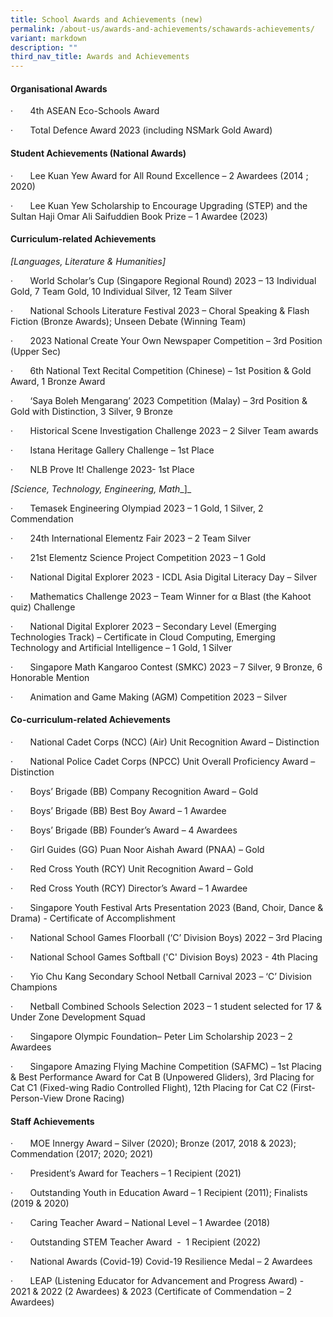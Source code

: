 ```yaml
---
title: School Awards and Achievements (new)
permalink: /about-us/awards-and-achievements/schawards-achievements/
variant: markdown
description: ""
third_nav_title: Awards and Achievements
---
```

####   Organisational Awards

·       4th ASEAN Eco-Schools Award

·       Total Defence Award 2023 (including NSMark Gold Award)

#### Student Achievements (National Awards)

·       Lee Kuan Yew Award for All Round Excellence – 2 Awardees (2014 ; 2020)  
  

·       Lee Kuan Yew Scholarship to Encourage Upgrading (STEP) and the Sultan Haji Omar Ali Saifuddien Book Prize – 1 Awardee (2023)

#### Curriculum-related Achievements

  
_\[Languages, Literature & Humanities\]_

·       World Scholar’s Cup (Singapore Regional Round) 2023 – 13 Individual Gold, 7 Team Gold, 10 Individual Silver, 12 Team Silver

·       National Schools Literature Festival 2023 – Choral Speaking & Flash Fiction (Bronze Awards); Unseen Debate (Winning Team)

·       2023 National Create Your Own Newspaper Competition – 3rd Position (Upper Sec)

·       6th National Text Recital Competition (Chinese) – 1st Position & Gold Award, 1 Bronze Award

·       ‘Saya Boleh Mengarang’ 2023 Competition (Malay) – 3rd Position & Gold with Distinction, 3 Silver, 9 Bronze

·       Historical Scene Investigation Challenge 2023 – 2 Silver Team awards

·       Istana Heritage Gallery Challenge – 1st Place

·       NLB Prove It! Challenge 2023- 1st Place

_\[Science, Technology, Engineering, Math__\]_

·       Temasek Engineering Olympiad 2023 – 1 Gold, 1 Silver, 2 Commendation

·       24th International Elementz Fair 2023 – 2 Team Silver

·       21st Elementz Science Project Competition 2023 – 1 Gold

·       National Digital Explorer 2023 - ICDL Asia Digital Literacy Day – Silver

·       Mathematics Challenge 2023 – Team Winner for α Blast (the Kahoot quiz) Challenge

·       National Digital Explorer 2023 – Secondary Level (Emerging Technologies Track) – Certificate in Cloud Computing, Emerging Technology and Artificial Intelligence – 1 Gold, 1 Silver

·       Singapore Math Kangaroo Contest (SMKC) 2023 – 7 Silver, 9 Bronze, 6 Honorable Mention

·       Animation and Game Making (AGM) Competition 2023 – Silver

#### Co-curriculum-related Achievements  


·       National Cadet Corps (NCC) (Air) Unit Recognition Award – Distinction  
  

·       National Police Cadet Corps (NPCC) Unit Overall Proficiency Award – Distinction  
  

·       Boys’ Brigade (BB) Company Recognition Award – Gold  
  

·       Boys’ Brigade (BB) Best Boy Award – 1 Awardee  
  

·       Boys’ Brigade (BB) Founder’s Award – 4 Awardees  
  

·       Girl Guides (GG) Puan Noor Aishah Award (PNAA) – Gold  
  

·       Red Cross Youth (RCY) Unit Recognition Award – Gold  
  

·       Red Cross Youth (RCY) Director’s Award – 1 Awardee  
  

·       Singapore Youth Festival Arts Presentation 2023 (Band, Choir, Dance & Drama) - Certificate of Accomplishment  
  

·       National School Games Floorball (‘C’ Division Boys) 2022 – 3rd Placing  
  

·       National School Games Softball ('C' Division Boys) 2023 - 4th Placing  
  

·       Yio Chu Kang Secondary School Netball Carnival 2023 – ‘C’ Division Champions  
  

·       Netball Combined Schools Selection 2023 – 1 student selected for 17 & Under Zone Development Squad  
  

·       Singapore Olympic Foundation– Peter Lim Scholarship 2023 – 2 Awardees  
  

·       Singapore Amazing Flying Machine Competition (SAFMC) – 1st Placing & Best Performance Award for Cat B (Unpowered Gliders), 3rd Placing for Cat C1 (Fixed-wing Radio Controlled Flight), 12th Placing for Cat C2 (First-Person-View Drone Racing)

#### Staff Achievements
 
·       MOE Innergy Award – Silver (2020); Bronze (2017, 2018 & 2023); Commendation (2017; 2020; 2021)  
  

·       President’s Award for Teachers – 1 Recipient (2021)  
  

·       Outstanding Youth in Education Award – 1 Recipient (2011); Finalists (2019 & 2020)  
  

·       Caring Teacher Award – National Level – 1 Awardee (2018)  
  

·       Outstanding STEM Teacher Award  \-  1 Recipient (2022)  
  

·       National Awards (Covid-19) Covid-19 Resilience Medal – 2 Awardees  
  

·       LEAP (Listening Educator for Advancement and Progress Award) - 2021 & 2022 (2 Awardees) & 2023 (Certificate of Commendation – 2 Awardees)